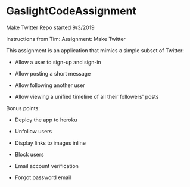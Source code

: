 # GaslightCodeAssignment
Make Twitter
Repo started 9/3/2019 

Instructions from Tim:
Assignment: Make Twitter

This assignment is an application that mimics a simple subset of Twitter:

- Allow a user to sign-up and sign-in

- Allow posting a short message

- Allow following another user

- Allow viewing a unified timeline of all their followers' posts

Bonus points:

- Deploy the app to heroku

- Unfollow users

- Display links to images inline

- Block users

- Email account verification

- Forgot password email
